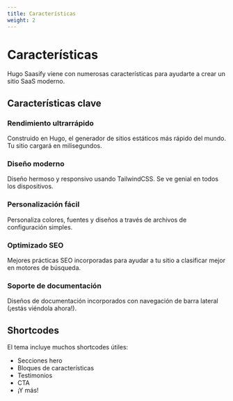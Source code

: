 ```yaml
---
title: Características
weight: 2
---
```


# Características

Hugo Saasify viene con numerosas características para ayudarte a crear un sitio SaaS moderno.

## Características clave

### Rendimiento ultrarrápido
Construido en Hugo, el generador de sitios estáticos más rápido del mundo. Tu sitio cargará en milisegundos.

### Diseño moderno
Diseño hermoso y responsivo usando TailwindCSS. Se ve genial en todos los dispositivos.

### Personalización fácil
Personaliza colores, fuentes y diseños a través de archivos de configuración simples.

### Optimizado SEO
Mejores prácticas SEO incorporadas para ayudar a tu sitio a clasificar mejor en motores de búsqueda.

### Soporte de documentación
Diseños de documentación incorporados con navegación de barra lateral (¡estás viéndola ahora!).

## Shortcodes

El tema incluye muchos shortcodes útiles:
- Secciones hero
- Bloques de características
- Testimonios
- CTA
- ¡Y más!
